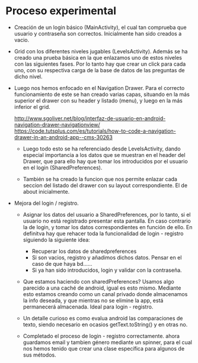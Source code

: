 # Proceso experimental

- Creación de un login básico (MainActivity), el cual tan comprueba que usuario y contraseña son correctos. Inicialmente han sido creados a vacio.

- Grid con los diferentes niveles jugables (LevelsActivity). Además se ha creado una prueba básica en la que enlazamos uno de estos niveles con las siguientes fases. Por lo tanto hay que crear un click para cada uno, con su respectiva carga de la base de datos de las preguntas de dicho nivel.

- Luego nos hemos enfocado en el Navigation Drawer. Para el correcto funcionamiento de este se han creado varias capas, situando en la más superior el drawer con su header y listado (menu), y luego en la más inferior el grid.

	http://www.sgoliver.net/blog/interfaz-de-usuario-en-android-navigation-drawer-navigationview/
	https://code.tutsplus.com/es/tutorials/how-to-code-a-navigation-drawer-in-an-android-app--cms-30263

	- Luego todo esto se ha referenciado desde LevelsActivity, dando especial importancia a los datos que se muestran en el header del Drawer, que para ello hay que tomar los introducidos por el usuario en el login (SharedPreferences). 

	- También se ha creado la funcion que nos permite enlazar cada seccion del listado del drawer con su layout correspondiente. El de about inicialmente.

- Mejora del login / registro.
	
	- Asignar los datos del usuario a SharedPreferences, por lo tanto, si el usuario no está registrado presentar esta pantalla. En caso contrario la de login, y tomar los datos correspondientes en función de ello.
	En definitva hay que rehacer toda la funcionalidad de login - registro siguiendo la siguiente idea:
		- Recuperar los datos de sharedpreferences
		- Si son vacios, registro y añadimos dichos datos. Pensar en el caso de que haya bd......
		- Si ya han sido introducidos, login y validar con la contraseña.

	- Que estamos haciendo con sharedPreferences? Usamos algo parecido a una caché de android, igual es esto mismo. Mediante esto estamos creando como un canal privado donde almacenamos la info deseada, y que mientras no se elimine la app, está permanecerá almacenada. Ideal para login - registro.

	- Un detalle curioso es como evalua android las comparaciones de texto, siendo necesario en ocasios getText.toString() y en otras no.

	- Completado el proceso de login - registro correctamente. ahora guardamos email y tambien género mediante un spinner, para el cual nos hemos tenido que crear una clase específica para algunos de sus métodos.